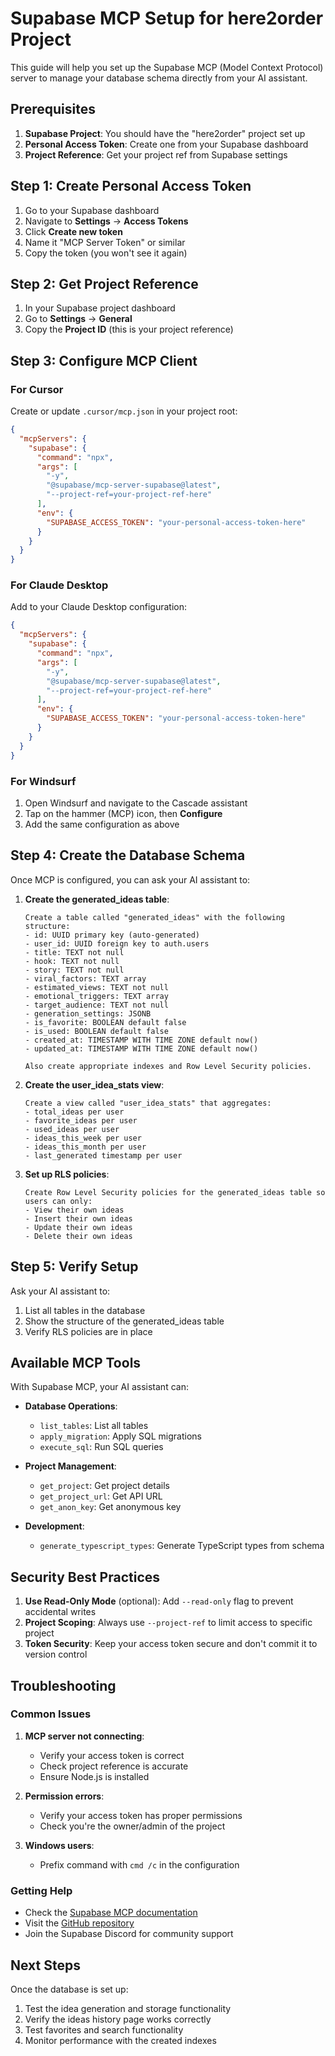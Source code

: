 # Supabase MCP Setup for here2order Project

This guide will help you set up the Supabase MCP (Model Context Protocol) server to manage your database schema directly from your AI assistant.

## Prerequisites

1. **Supabase Project**: You should have the "here2order" project set up
2. **Personal Access Token**: Create one from your Supabase dashboard
3. **Project Reference**: Get your project ref from Supabase settings

## Step 1: Create Personal Access Token

1. Go to your Supabase dashboard
2. Navigate to **Settings** → **Access Tokens**
3. Click **Create new token**
4. Name it "MCP Server Token" or similar
5. Copy the token (you won't see it again)

## Step 2: Get Project Reference

1. In your Supabase project dashboard
2. Go to **Settings** → **General**
3. Copy the **Project ID** (this is your project reference)

## Step 3: Configure MCP Client

### For Cursor

Create or update `.cursor/mcp.json` in your project root:

```json
{
  "mcpServers": {
    "supabase": {
      "command": "npx",
      "args": [
        "-y",
        "@supabase/mcp-server-supabase@latest",
        "--project-ref=your-project-ref-here"
      ],
      "env": {
        "SUPABASE_ACCESS_TOKEN": "your-personal-access-token-here"
      }
    }
  }
}
```

### For Claude Desktop

Add to your Claude Desktop configuration:

```json
{
  "mcpServers": {
    "supabase": {
      "command": "npx",
      "args": [
        "-y",
        "@supabase/mcp-server-supabase@latest",
        "--project-ref=your-project-ref-here"
      ],
      "env": {
        "SUPABASE_ACCESS_TOKEN": "your-personal-access-token-here"
      }
    }
  }
}
```

### For Windsurf

1. Open Windsurf and navigate to the Cascade assistant
2. Tap on the hammer (MCP) icon, then **Configure**
3. Add the same configuration as above

## Step 4: Create the Database Schema

Once MCP is configured, you can ask your AI assistant to:

1. **Create the generated_ideas table**:
   ```
   Create a table called "generated_ideas" with the following structure:
   - id: UUID primary key (auto-generated)
   - user_id: UUID foreign key to auth.users
   - title: TEXT not null
   - hook: TEXT not null  
   - story: TEXT not null
   - viral_factors: TEXT array
   - estimated_views: TEXT not null
   - emotional_triggers: TEXT array
   - target_audience: TEXT not null
   - generation_settings: JSONB
   - is_favorite: BOOLEAN default false
   - is_used: BOOLEAN default false
   - created_at: TIMESTAMP WITH TIME ZONE default now()
   - updated_at: TIMESTAMP WITH TIME ZONE default now()
   
   Also create appropriate indexes and Row Level Security policies.
   ```

2. **Create the user_idea_stats view**:
   ```
   Create a view called "user_idea_stats" that aggregates:
   - total_ideas per user
   - favorite_ideas per user  
   - used_ideas per user
   - ideas_this_week per user
   - ideas_this_month per user
   - last_generated timestamp per user
   ```

3. **Set up RLS policies**:
   ```
   Create Row Level Security policies for the generated_ideas table so users can only:
   - View their own ideas
   - Insert their own ideas
   - Update their own ideas
   - Delete their own ideas
   ```

## Step 5: Verify Setup

Ask your AI assistant to:
1. List all tables in the database
2. Show the structure of the generated_ideas table
3. Verify RLS policies are in place

## Available MCP Tools

With Supabase MCP, your AI assistant can:

- **Database Operations**:
  - `list_tables`: List all tables
  - `apply_migration`: Apply SQL migrations
  - `execute_sql`: Run SQL queries

- **Project Management**:
  - `get_project`: Get project details
  - `get_project_url`: Get API URL
  - `get_anon_key`: Get anonymous key

- **Development**:
  - `generate_typescript_types`: Generate TypeScript types from schema

## Security Best Practices

1. **Use Read-Only Mode** (optional): Add `--read-only` flag to prevent accidental writes
2. **Project Scoping**: Always use `--project-ref` to limit access to specific project
3. **Token Security**: Keep your access token secure and don't commit it to version control

## Troubleshooting

### Common Issues

1. **MCP server not connecting**: 
   - Verify your access token is correct
   - Check project reference is accurate
   - Ensure Node.js is installed

2. **Permission errors**:
   - Verify your access token has proper permissions
   - Check you're the owner/admin of the project

3. **Windows users**: 
   - Prefix command with `cmd /c` in the configuration

### Getting Help

- Check the [Supabase MCP documentation](https://supabase.com/docs/guides/getting-started/mcp)
- Visit the [GitHub repository](https://github.com/supabase-community/supabase-mcp)
- Join the Supabase Discord for community support

## Next Steps

Once the database is set up:
1. Test the idea generation and storage functionality
2. Verify the ideas history page works correctly
3. Test favorites and search functionality
4. Monitor performance with the created indexes 